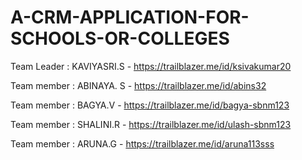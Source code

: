 # A-CRM-APPLICATION-FOR-SCHOOLS-OR-COLLEGES
Team Leader : KAVIYASRI.S - https://trailblazer.me/id/ksivakumar20

Team member : ABINAYA. S - https://trailblazer.me/id/abins32

Team member : BAGYA.V - https://trailblazer.me/id/bagya-sbnm123

Team member : SHALINI.R - https://trailblazer.me/id/ulash-sbnm123

Team member : ARUNA.G - https://trailblazer.me/id/aruna113sss
